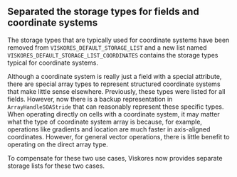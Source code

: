 ## Separated the storage types for fields and coordinate systems

The storage types that are typically used for coordinate systems have been
removed from `VISKORES_DEFAULT_STORAGE_LIST` and a new list named
`VISKORES_DEFAULT_STORAGE_LIST_COORDINATES` contains the storage types typical
for coordinate systems.

Although a coordinate system is really just a field with a special attribute,
there are special array types to represent structured coordinate systems that
make little sense elsewhere. Previously, these types were listed for all fields.
However, now there is a backup representation in `ArrayHandleSOAStride` that can
reasonably represent these specific types. When operating directly on cells with
a coordinate system, it may matter what the type of coordinate system array is
because, for example, operations like gradients and location are much faster in
axis-aligned coordinates. However, for general vector operations, there is
little benefit to operating on the direct array type.

To compensate for these two use cases, Viskores now provides separate storage
lists for these two cases.
